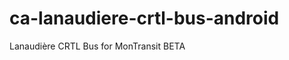 ca-lanaudiere-crtl-bus-android
==============================

Lanaudière CRTL Bus for MonTransit BETA
